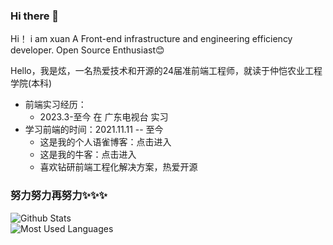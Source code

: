 ### Hi there 👋

<!--
**BoyXuanzai/BoyXuanzai** is a ✨ _special_ ✨ repository because its `README.md` (this file) appears on your GitHub profile.

Here are some ideas to get you started:

- 🔭 I’m currently working on ...
- 🌱 I’m currently learning ...
- 👯 I’m looking to collaborate on ...
- 🤔 I’m looking for help with ...
- 💬 Ask me about ...
- 📫 How to reach me: ...
- 😄 Pronouns: ...
- ⚡ Fun fact: ...
-->
Hi！ i am xuan
A Front-end infrastructure and engineering efficiency developer. Open Source Enthusiast😊

Hello，我是炫，一名热爱技术和开源的24届准前端工程师，就读于仲恺农业工程学院(本科)

* 前端实习经历：
  - 2023.3-至今 在 广东电视台 实习
* 学习前端的时间：2021.11.11 -- 至今
  - 这是我的个人语雀博客：点击进入
  - 这是我的牛客：点击进入
  - 喜欢钻研前端工程化解决方案，热爱开源

### 努力努力再努力✨✨✨

![Github Stats](https://github-readme-stats.vercel.app/api?username=BoyXuanzai&show_icons=true&theme=dark&count_private=true)  \
![Most Used Languages](https://github-readme-stats.vercel.app/api/top-langs/?username=BoyXuanzai&theme=dark&layout=compact)



